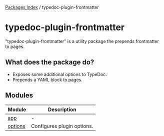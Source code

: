[Packages Index](../README.md) / typedoc-plugin-frontmatter

# typedoc-plugin-frontmatter

"typedoc-plugin-frontmatter" is a utility package the prepends frontmatter to pages.

## What does the package do?

* Exposes some additional options to TypeDoc.
* Prepends a YAML block to pages.

## Modules

| Module                       | Description                |
| ---------------------------- | -------------------------- |
| [app](app/README.md)         | -                          |
| [options](options/README.md) | Configures plugin options. |
